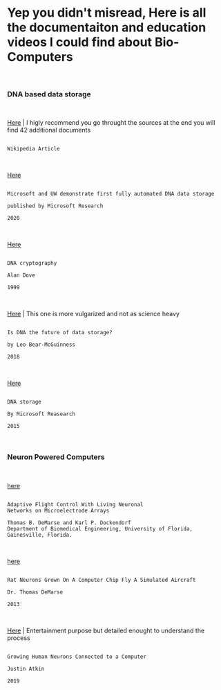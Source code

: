 # Yep you didn't misread, Here is all the documentaiton and education videos I could find about Bio-Computers

<br/>

### DNA based data storage 

<br/>

[Here](https://en.wikipedia.org/wiki/DNA_digital_data_storage) | I higly recommend you go throught the sources at the end you will find 42 additional documents

```

Wikipedia Article

```


<br/>

[Here](https://www.youtube.com/watch?v=60Gi5lqL-dA&ab_channel=MicrosoftResearch)

```

Microsoft and UW demonstrate first fully automated DNA data storage

published by Microsoft Research

2020

```

<br/>

[Here](https://github.com/JacobJohnson089/The-Computer-Science-Library/blob/main/Bio-Computers/nbt0799_625b.pdf)

```

DNA cryptography

Alan Dove

1999

```

<br/>

[Here](https://www.youtube.com/watch?v=r8qWc9X4f6k&ab_channel=TED-Ed) | This one is more vulgarized and not as science heavy

```

Is DNA the future of data storage? 

by Leo Bear-McGuinness

2018

```

<br/>


[Here](https://www.microsoft.com/en-us/research/project/dna-storage/)

```

DNA storage

By Microsoft Reasearch

2015

```

<br/>


### Neuron Powered Computers

<br/>

[here](https://philosophy.as.uky.edu/sites/default/files/Adaptive%20Flight%20Control%20With%20Living%20Neuronal%20Networks%20on%20Microelectrode%20Trays%20-%20De%20Marse%2C%20Dockendorf.pdf)

```

Adaptive Flight Control With Living Neuronal
Networks on Microelectrode Arrays

Thomas B. DeMarse and Karl P. Dockendorf
Department of Biomedical Engineering, University of Florida, Gainesville, Florida.

```

<br/>

[here](https://www.youtube.com/watch?v=1w41gH6x_30&ab_channel=bostonkid9096)

```

Rat Neurons Grown On A Computer Chip Fly A Simulated Aircraft

Dr. Thomas DeMarse

2013

```

<br/>

[Here](https://www.youtube.com/watch?v=V2YDApNRK3g&ab_channel=TheThoughtEmporium) | Entertainment purpose but detailed enought to understand the process

```

Growing Human Neurons Connected to a Computer

Justin Atkin

2019

```

